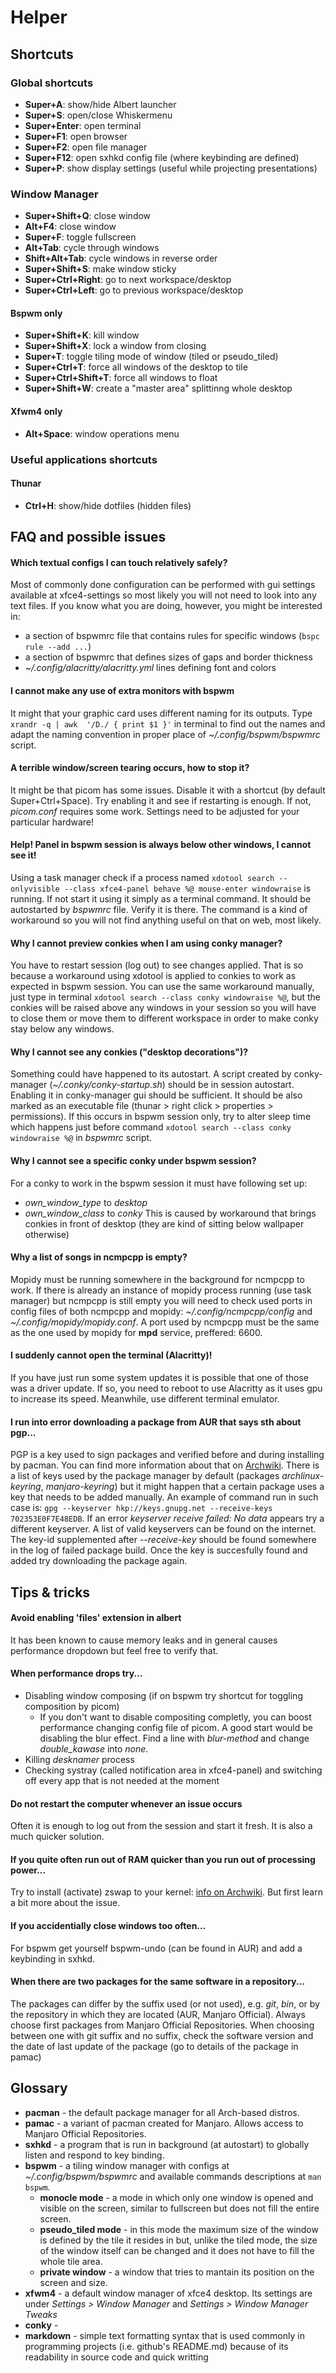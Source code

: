 Helper
======

Shortcuts
---------

### Global shortcuts

- **Super+A**: show/hide Albert launcher
- **Super+S**: open/close Whiskermenu
- **Super+Enter**: open terminal
- **Super+F1**: open browser
- **Super+F2**: open file manager
- **Super+F12**: open sxhkd config file (where keybinding are defined)
- **Super+P**: show display settings (useful while projecting presentations)

### Window Manager

- **Super+Shift+Q**: close window
- **Alt+F4**: close window
- **Super+F**: toggle fullscreen
- **Alt+Tab**: cycle through windows
- **Shift+Alt+Tab**: cycle windows in reverse order
- **Super+Shift+S**: make window sticky
- **Super+Ctrl+Right**: go to next workspace/desktop
- **Super+Ctrl+Left**: go to previous workspace/desktop

#### Bspwm only

- **Super+Shift+K**: kill window
- **Super+Shift+X**: lock a window from closing
- **Super+T**: toggle tiling mode of window (tiled or pseudo_tiled)
- **Super+Ctrl+T**: force all windows of the desktop to tile
- **Super+Ctrl+Shift+T**: force all windows to float
- **Super+Shift+W**: create a "master area" splittinng whole desktop

#### Xfwm4 only

- **Alt+Space**: window operations menu

### Useful applications shortcuts

#### Thunar
- **Ctrl+H**: show/hide dotfiles (hidden files)

FAQ and possible issues
-----------------------

#### Which textual configs I can touch relatively safely?
Most of commonly done configuration can be performed with gui settings available at xfce4-settings so most likely you will not need to look into any text files. If you know what you are doing, however, you might be interested in:
- a section of bspwmrc file that contains rules for specific windows (`bspc rule --add ...`)
- a section of bspwmrc that defines sizes of gaps and border thickness
- *~/.config/alacritty/alacritty.yml* lines defining font and colors

#### I cannot make any use of extra monitors with bspwm
It might that your graphic card uses different naming for its outputs. Type `xrandr -q | awk  '/D./ { print $1 }'` in terminal to find out the names and adapt the naming convention in proper place of *~/.config/bspwm/bspwmrc* script. 

#### A terrible window/screen tearing occurs, how to stop it?
It might be that picom has some issues. Disable it with a shortcut (by default Super+Ctrl+Space). Try enabling it and see if restarting is enough. If not, *picom.conf* requires some work. Settings need to be adjusted for your particular hardware! 

#### Help! Panel in bspwm session is always below other windows, I cannot see it!
Using a task manager check if a process named `xdotool search --onlyvisible --class xfce4-panel behave %@ mouse-enter windowraise` is running. If not start it using it simply as a terminal command. It should be autostarted by *bspwmrc* file. Verify it is there. The command is a kind of workaround so you will not find anything useful on that on web, most likely.

#### Why I cannot preview conkies when I am using conky manager?
You have to restart session (log out) to see changes applied. That is so because a workaround using xdotool is applied to conkies to work as expected in bspwm session. You can use the same workaround manually, just type in terminal `xdotool search --class conky windowraise %@`, but the conkies will be raised above any windows in your session so you will have to close them or move them to different workspace in order to make conky stay below any windows.

#### Why I cannot see any conkies ("desktop decorations")?
Something could have happened to its autostart. A script created by conky-manager (*~/.conky/conky-startup.sh*) should be in session autostart. Enabling it in conky-manager gui should be sufficient. It should be also marked as an executable file (thunar > right click > properties > permissions). If this occurs in bspwm session only, try to alter sleep time which happens just before command `xdotool search --class conky windowraise %@` in *bspwmrc* script.

#### Why I cannot see a specific conky under bspwm session?
For a conky to work in the bspwm session it must have following set up:
- *own_window_type* to *desktop*
- *own_window_class* to *conky*
This is caused by workaround that brings conkies in front of desktop (they are kind of sitting below wallpaper otherwise)

#### Why a list of songs in ncmpcpp is empty?
Mopidy must be running somewhere in the background for ncmpcpp to work. If there is already an instance of mopidy process running (use task manager) but ncmpcpp is still empty you will need to check used ports in config files of both ncmpcpp and mopidy: *~/.config/ncmpcpp/config* and *~/.config/mopidy/mopidy.conf*. A port used by ncmpcpp must be the same as the one used by mopidy for **mpd** service, preffered: 6600.

#### I suddenly cannot open the terminal (Alacritty)!
If you have just run some system updates it is possible that one of those was a driver update. If so, you need to reboot to use Alacritty as it uses gpu to increase its speed. Meanwhile, use different terminal emulator.

#### I run into error downloading a package from AUR that says sth about pgp...
PGP is a key used to sign packages and verified before and during installing by pacman. You can find more information about that on [Archwiki](https://wiki.archlinux.org/index.php/Pacman/Package_signing#Managing_the_keyring). There is a list of keys used by the package manager by default (packages *archlinux-keyring*, *manjaro-keyring*) but it might happen that a certain package uses a key that needs to be added manually. An example of command run in such case is: `gpg --keyserver hkp://keys.gnupg.net --receive-keys 702353E0F7E48EDB`. If an error *keyserver receive failed: No data* appears try a different keyserver. A list of valid keyservers can be found on the internet. The key-id supplemented after *--receive-key* should be found somewhere in the log of failed package build. Once the key is succesfully found and added try downloading the package again.

Tips & tricks
-------------

#### Avoid enabling 'files' extension in albert
It has been known to cause memory leaks and in general causes performance dropdown but feel free to verify that.

#### When performance drops try...
- Disabling window composing (if on bspwm try shortcut for toggling composition by picom)
	- If you don't want to disable compositing completly, you can boost performance changing config file of picom. A good start would be disabling the blur effect. Find a line with *blur-method* and change *double_kawase* into *none*.
- Killing *desknamer* process
- Checking systray (called notification area in xfce4-panel) and switching off every app that is not needed at the moment

#### Do not restart the computer whenever an issue occurs
Often it is enough to log out from the session and start it fresh. It is also a much quicker solution.

#### If you quite often run out of RAM quicker than you run out of processing power...
Try to install (activate) zswap to your kernel: [info on Archwiki](https://wiki.archlinux.org/index.php/Zswap). But first learn a bit more about the issue. 

#### If you accidentially close windows too often...
For bspwm get yourself bspwm-undo (can be found in AUR) and add a keybinding in sxhkd.

#### When there are two packages for the same software in a repository...
The packages can differ by the suffix used (or not used), e.g. *git*, *bin*, or by the repository in which they are located (AUR, Manjaro Official). Always choose first packages from Manjaro Official Repositories. When choosing between one with git suffix and no suffix, check the software version and the date of last update of the package (go to details of the package in pamac) 

Glossary
--------

- **pacman** - the default package manager for all Arch-based distros. 
- **pamac** - a variant of pacman created for Manjaro. Allows access to Manjaro Official Repositories.
- **sxhkd** - a program that is run in background (at autostart) to globally listen and respond to key binding.
- **bspwm** - a tiling window manager with configs at *~/.config/bspwm/bspwmrc* and available commands descriptions at `man bspwm`.
	- **monocle mode** - a mode in which only one window is opened and visible on the screen, similar to fullscreen but does not fill the entire screen.
	- **pseudo_tiled mode** - in this mode the maximum size of the window is defined by the tile it resides in but, unlike the tiled mode, the size of the window itself can be changed and it does not have to fill the whole tile area.
	- **private window** - a window that tries to mantain its position on the screen and size.
- **xfwm4** - a default window manager of xfce4 desktop. Its settings are under *Settings > Window Manager* and *Settings > Window Manager Tweaks*
- **conky** - 
- **markdown** - simple text formatting syntax that is used commonly in programming projects (i.e. github's README.md) because of its readability in source code and quick writting

